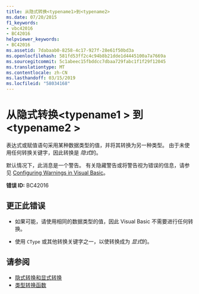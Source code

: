 ```yaml
---
title: 从隐式转换<typename1>到<typename2>
ms.date: 07/20/2015
f1_keywords:
- vbc42016
- BC42016
helpviewer_keywords:
- BC42016
ms.assetid: 7dabaab0-8258-4c17-927f-28e61f50bd3a
ms.openlocfilehash: 581fd53ff2c4c94b8b21dde1d4445100a7a7669a
ms.sourcegitcommit: 5c1abeec15fbddcc7dbaa729fabc1f1f29f12045
ms.translationtype: MT
ms.contentlocale: zh-CN
ms.lasthandoff: 03/15/2019
ms.locfileid: "58034168"
---
```

# <a name="implicit-conversion-from-typename1-to-typename2"></a>从隐式转换\<typename1 > 到\<typename2 >
表达式或赋值语句采用某种数据类型的值，并将其转换为另一种类型。 由于未使用任何转换关键字，因此转换是 *隐式*的。  
  
 默认情况下，此消息是一个警告。 有关隐藏警告或将警告视为错误的信息，请参见 [Configuring Warnings in Visual Basic](/visualstudio/ide/configuring-warnings-in-visual-basic)。  
  
 **错误 ID:** BC42016  
  
## <a name="to-correct-this-error"></a>更正此错误  
  
-   如果可能，请使用相同的数据类型的值，因此 Visual Basic 不需要进行任何转换。  
  
-   使用 `CType` 或其他转换关键字之一，以使转换成为 *显式*的。  
  
## <a name="see-also"></a>请参阅

- [隐式转换和显式转换](../../visual-basic/programming-guide/language-features/data-types/implicit-and-explicit-conversions.md)
- [类型转换函数](../../visual-basic/language-reference/functions/type-conversion-functions.md)

